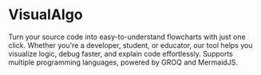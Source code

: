 # VisualAlgo
Turn your source code into easy-to-understand flowcharts with just one click. Whether you're a developer, student, or educator, our tool helps you visualize logic, debug faster, and explain code effortlessly. Supports multiple programming languages, powered by GROQ and MermaidJS.
